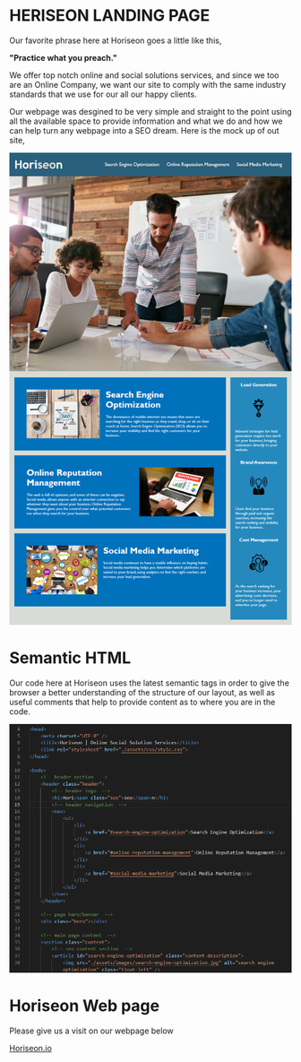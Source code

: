 # HERISEON LANDING PAGE

Our favorite phrase here at Horiseon goes a little like this,

**"Practice what you preach."**

We offer top notch online and social solutions services, and since we too are an Online Company, we want our site to comply with the same industry standards that we use for our all our happy clients.

Our webpage was desgined to be very simple and straight to the point using all the available space to provide information and what we do and how we can help turn any webpage into a SEO dream. Here is the mock up of out site,

![Webpage mockup](./assets/images/01-html-css-git-homework-demo.png)

# Semantic HTML

Our code here at Horiseon uses the latest semantic tags in order to give the browser a better understanding of the structure of our layout, as well as useful comments that help to provide content as to where you are in the code.

![HTML](./assets/images/html-readme.png)

# Horiseon Web page

Please give us a visit on our webpage below

[Horiseon.io](https://dorvilsteven.github.io/code-refactor-StevenDorvil/)
